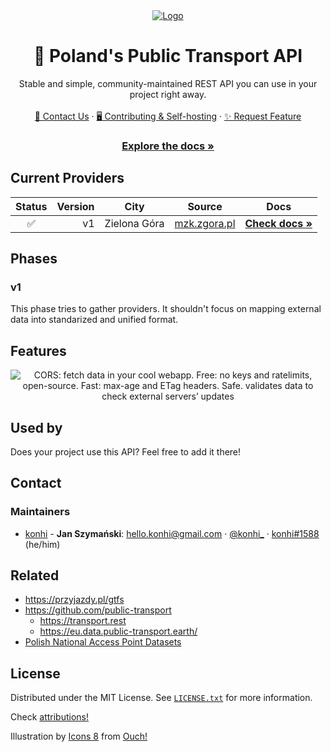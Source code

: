 <div align="center">
<a href="https://poland-public-transport-api.azurewebsites.net/">
    <img src="https://user-images.githubusercontent.com/61631665/152824247-9b81c74d-95c0-492c-a867-0af4341ee46b.png" alt="Logo">
</a>
<br>
<h1 align="center">🚌 Poland's Public Transport API</h3>

  <p align="center">
    Stable and simple, community-maintained REST API you can use in your project right away.
    <br>
    <br>
    <a href="https://github.com/konhi/poland-public-transport-api#Contact">💬 Contact Us</a>
    ·
    <a href="https://github.com/konhi/poland-public-transport-api/blob/main/CONTRIBUTING.md">🖥 Contributing & Self-hosting</a>
    ·
    <a href="https://github.com/konhi/poland-public-transport-api/issues">✨ Request Feature</a>
  </p>
     <h3> <a href="https://poland-public-transport-api.azurewebsites.net"><strong>Explore the docs »</strong></a></h2>
</div>

## Current Providers
| Status | Version | City | Source | Docs |
|:------:|----:|------|------|:---:|
| ✅ | v1 | Zielona Góra | [mzk.zgora.pl](https://mzk.zgora.pl) | [**Check docs »**](https://poland-public-transport-api.azurewebsites.net/#api-zielonagoramzk) |

## Phases
### v1
This phase tries to gather providers. It shouldn't focus on mapping external data into standarized and unified format.

## Features
<div align="center">
<img alt="CORS: fetch data in your cool webapp. Free: no keys and ratelimits, open-source. Fast: max-age and ETag headers. Safe. validates data to check external servers’ updates" src="https://user-images.githubusercontent.com/61631665/152881791-b4bd340a-7d9d-4d2f-beaa-895b69d0d1b3.png"/>
</div>

## Used by
Does your project use this API? Feel free to add it there!

## Contact

### Maintainers
- [konhi](https://github.com/konhi) - **Jan Szymański**: [<hello.konhi@gmail.com>](mailto:hello.konhi@gmail.com) · [@konhi_](https://twitter.com/konhi_) · [konhi#1588](https://discord.com) (he/him)

## Related
- https://przyjazdy.pl/gtfs
- https://github.com/public-transport
  - https://transport.rest
  - https://eu.data.public-transport.earth/
- [Polish National Access Point Datasets](https://dane.gov.pl/pl/dataset/1739,krajowy-punkt-dostepowy-kpd-multimodalne-usugi-informacji-o-podrozach)

## License

Distributed under the MIT License. See [`LICENSE.txt`](https://github.com/konhi/poland-public-transport-api/blob/main/LICENSE) for more information.

Check [attributions!](https://github.com/konhi/poland-public-transport-api/blob/main/ATTRIBUTIONS.md)

Illustration by <a href="https://icons8.com/illustrations/author/5c07e68d82bcbc0092519bb6">Icons 8</a> from <a href="https://icons8.com/illustrations">Ouch!</a>
